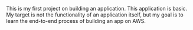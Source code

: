 This is my first project on building an application. This application is basic. My target is not the functionality of an application itself, but my goal is to learn the end-to-end process of building an app on AWS.
